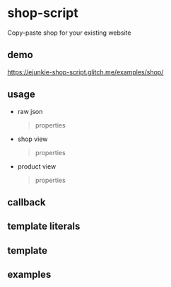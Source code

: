 # shop-script
Copy-paste shop for your existing website

## demo
https://ejunkie-shop-script.glitch.me/examples/shop/

## usage
* raw json
  >  properties
* shop view
  >  properties
* product view
  >  properties

## callback

## template literals

## template


## examples
